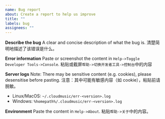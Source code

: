 ```yaml
---
name: Bug report
about: Create a report to help us improve
title: ""
labels: bug
assignees: ""
---
```


**Describe the bug**
A clear and concise description of what the bug is.
清楚简明地描述了该错误是什么。

**Error information**
Paste or screenshot the content in `Help->Toggle Developer Tools->Console`.
粘贴或截屏`帮助->切换开发者工具->控制台`中的内容

**Server logs**
Note: There may be sensitive content (e.g. cookies), please desensitise before pasting.
注意：其中可能有敏感内容（如 cookie），粘贴前请脱敏。

- Linux/MacOS: `~/.cloudmusic/err-<version>.log`
- Windows: `%homepath%/.cloudmusic/err-<version>.log`

**Environment**
Paste the content in `Help->About`.
粘贴`帮助->关于`中的内容。
